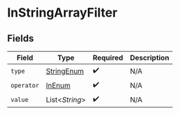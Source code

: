 # InStringArrayFilter


## Fields

| Field                                               | Type                                                | Required                                            | Description                                         |
| --------------------------------------------------- | --------------------------------------------------- | --------------------------------------------------- | --------------------------------------------------- |
| `type`                                              | [StringEnum](../../models/components/StringEnum.md) | :heavy_check_mark:                                  | N/A                                                 |
| `operator`                                          | [InEnum](../../models/components/InEnum.md)         | :heavy_check_mark:                                  | N/A                                                 |
| `value`                                             | List\<*String*>                                     | :heavy_check_mark:                                  | N/A                                                 |